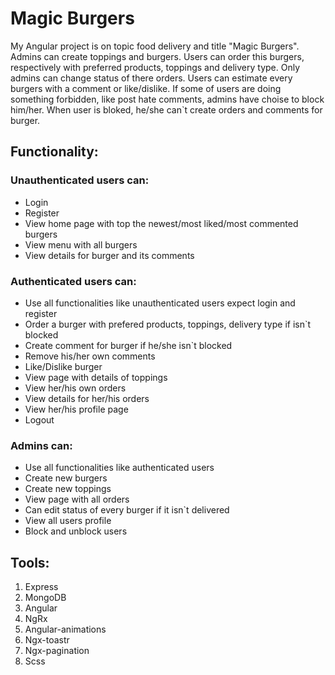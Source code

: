 # Magic Burgers
My Angular project is on topic food delivery and title "Magic Burgers". Admins can create toppings and burgers.
Users can order this burgers, respectively with preferred products,
toppings and delivery type. Only admins can change status of there orders. Users can estimate every burgers
with a comment or like/dislike. If some of users are doing something forbidden, like post hate comments, admins have choise to block him/her.
When user is bloked, he/she can`t create orders and comments for burger.

## Functionality:
### Unauthenticated users can:
- Login
- Register
- View home page with top the newest/most liked/most commented burgers
- View menu with all burgers
- View details for burger and its comments

### Authenticated users can:
- Use all functionalities like unauthenticated users expect login and register
- Order a burger with prefered products, toppings, delivery type if isn`t blocked
- Create comment for burger if he/she isn`t blocked
- Remove his/her own comments
- Like/Dislike burger
- View page with details of toppings
- View her/his own orders
- View details for her/his orders
- View her/his profile page
- Logout

### Admins can:
- Use all functionalities like authenticated users
- Create new burgers
- Create new toppings
- View page with all orders
- Can edit status of every burger if it isn`t delivered
- View all users profile
- Block and unblock users

## Tools:
1. Express
2. MongoDB
3. Angular
4. NgRx
5. Angular-animations
6. Ngx-toastr
7. Ngx-pagination
8. Scss